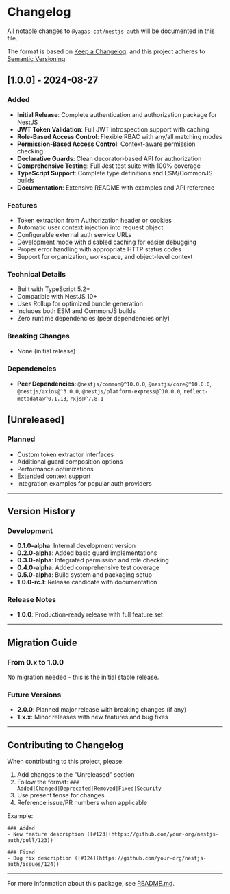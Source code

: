 # Changelog

All notable changes to `@yagas-cat/nestjs-auth` will be documented in this file.

The format is based on [Keep a Changelog](https://keepachangelog.com/en/1.0.0/),
and this project adheres to [Semantic Versioning](https://semver.org/spec/v2.0.0.html).

## [1.0.0] - 2024-08-27

### Added
- **Initial Release**: Complete authentication and authorization package for NestJS
- **JWT Token Validation**: Full JWT introspection support with caching
- **Role-Based Access Control**: Flexible RBAC with any/all matching modes
- **Permission-Based Access Control**: Context-aware permission checking
- **Declarative Guards**: Clean decorator-based API for authorization
- **Comprehensive Testing**: Full Jest test suite with 100% coverage
- **TypeScript Support**: Complete type definitions and ESM/CommonJS builds
- **Documentation**: Extensive README with examples and API reference

### Features
- Token extraction from Authorization header or cookies
- Automatic user context injection into request object
- Configurable external auth service URLs
- Development mode with disabled caching for easier debugging
- Proper error handling with appropriate HTTP status codes
- Support for organization, workspace, and object-level context

### Technical Details
- Built with TypeScript 5.2+
- Compatible with NestJS 10+
- Uses Rollup for optimized bundle generation
- Includes both ESM and CommonJS builds
- Zero runtime dependencies (peer dependencies only)

### Breaking Changes
- None (initial release)

### Dependencies
- **Peer Dependencies**: `@nestjs/common@^10.0.0`, `@nestjs/core@^10.0.0`, `@nestjs/axios@^3.0.0`, `@nestjs/platform-express@^10.0.0`, `reflect-metadata@^0.1.13`, `rxjs@^7.8.1`

## [Unreleased]

### Planned
- Custom token extractor interfaces
- Additional guard composition options
- Performance optimizations
- Extended context support
- Integration examples for popular auth providers

---

## Version History

### Development
- **0.1.0-alpha**: Internal development version
- **0.2.0-alpha**: Added basic guard implementations
- **0.3.0-alpha**: Integrated permission and role checking
- **0.4.0-alpha**: Added comprehensive test coverage
- **0.5.0-alpha**: Build system and packaging setup
- **1.0.0-rc.1**: Release candidate with documentation

### Release Notes
- **1.0.0**: Production-ready release with full feature set

---

## Migration Guide

### From 0.x to 1.0.0
No migration needed - this is the initial stable release.

### Future Versions
- **2.0.0**: Planned major release with breaking changes (if any)
- **1.x.x**: Minor releases with new features and bug fixes

---

## Contributing to Changelog
When contributing to this project, please:
1. Add changes to the "Unreleased" section
2. Follow the format: `### Added|Changed|Deprecated|Removed|Fixed|Security`
3. Use present tense for changes
4. Reference issue/PR numbers when applicable

Example:
```
### Added
- New feature description ([#123](https://github.com/your-org/nestjs-auth/pull/123))

### Fixed
- Bug fix description ([#124](https://github.com/your-org/nestjs-auth/issues/124))
```

---

For more information about this package, see [README.md](README.md).